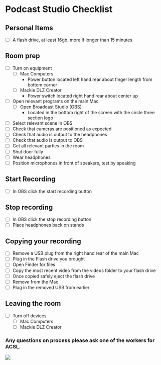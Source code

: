 # Podcast Studio Checklist

## Personal Items

- [ ] A flash drive, at least 16gb, more if longer than 15 minutes

## Room prep

- [ ] Turn on equipment
  - [ ] Mac Computers
    - Power button located left hand rear about finger length from bottom corner
  - [ ] Mackie DLZ Creator
    - Power switch located right hand rear about center up
- [ ] Open relevant programs on the main Mac
  - [ ] Open Broadcast Studio (OBS)
    - Located in the bottom right of the screen with the circle three section logo
- [ ] Select relevant scene in OBS
- [ ] Check that cameras are positioned as expected
- [ ] Check that audio is output to the headphones
- [ ] Check that audio is output to OBS 
- [ ] Get all relevant parties in the room
- [ ] Shut door fully
- [ ] Wear headphones
- [ ] Position microphones in front of speakers, test by speaking

## Start Recording
- [ ] In OBS click the start recording button

## Stop recording
- [ ] In OBS click the stop recording button
- [ ] Place headphones back on stands

## Copying your recording
- [ ] Remove a USB plug from the right hand rear of the main Mac
- [ ] Plug in the Flash drive you brought
- [ ] Open Finder for files
- [ ] Copy the most recent video from the videos folder to your flash drive
- [ ] Once copied safely eject the flash drive
- [ ] Remove from the Mac
- [ ] Plug in the removed USB from earlier

## Leaving the room
 - [ ] Turn off devices
   - [ ] Mac Computers
   - [ ] Mackie DLZ Creator

 ### Any questions on process please ask one of the workers for ACSL. 

![](../ACSL_Logo-Full_Color600x488.jpg)